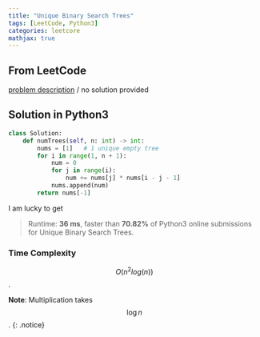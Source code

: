 ```yaml
---
title: "Unique Binary Search Trees"
tags: [LeetCode, Python3]
categories: leetcore
mathjax: true
---
```


## From LeetCode
[problem description](https://leetcode.com/problems/unique-binary-search-trees/)
/
no solution provided

## Solution in Python3
```python
class Solution:
    def numTrees(self, n: int) -> int:
        nums = [1]   # 1 unique empty tree
        for i in range(1, n + 1):
            num = 0
            for j in range(i):
                num += nums[j] * nums[i - j - 1]
            nums.append(num)
        return nums[-1]     
```
I am lucky to get
> Runtime: **36 ms**, faster than **70.82%** of Python3 online submissions for  Unique Binary Search Trees.

### Time Complexity
$$O(n^2log(n))$$.

**Note**: Multiplication takes $$\log{n}$$. 
{: .notice}